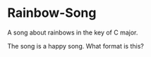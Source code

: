 # Rainbow-Song

A song about rainbows in the key of C major.

The song is a happy song.
What format is this?
